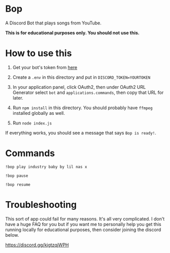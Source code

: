 Bop
===

A Discord Bot that plays songs from YouTube.

**This is for educational purposes only. You should not use this.**

# How to use this

1. Get your bot's token from [here](https://discord.com/developers/applications)

2. Create a `.env` in this directory and put in `DISCORD_TOKEN=YOURTOKEN`

3. In your application panel, click OAuth2, then under OAuth2 URL Generator select `bot` and `applications.commands`, then copy that URL for later.

4. Run `npm install` in this directory. You should probably have `ffmpeg` installed globally as well.

5. Run `node index.js`

If everything works, you should see a message that says `Bop is ready!`.

# Commands

`!bop play industry baby by lil nas x`

`!bop pause`

`!bop resume`

# Troubleshooting

This sort of app could fail for many reasons. It's all very complicated. I don't have a huge FAQ for you but if you want me to personally help you get this running locally for educational purposes, then consider joining the discord below.

https://discord.gg/kjgtzqjWPH
